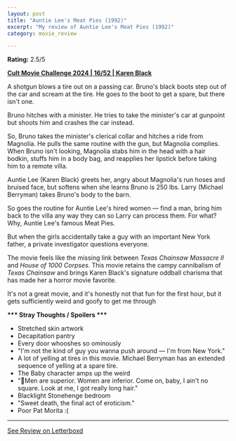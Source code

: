 ```yaml
---
layout: post
title: "Auntie Lee's Meat Pies (1992)"
excerpt: "My review of Auntie Lee's Meat Pies (1992)"
category: movie_review

---
```


**Rating:** 2.5/5

<b><a href="https://boxd.it/rIGbC/detail" title="Cult Movie Challenge 2024 | 16/52 | Karen Black">Cult Movie Challenge 2024 | 16/52 | Karen Black</a></b>

A shotgun blows a tire out on a passing car. Bruno's black boots step out of the car and scream at the tire. He goes to the boot to get a spare, but there isn't one.

Bruno hitches with a minister. He tries to take the minister's car at gunpoint but shoots him and crashes the car instead.

So, Bruno takes the minister's clerical collar and hitches a ride from Magnolia. He pulls the same routine with the gun, but Magnolia complies. When Bruno isn't looking, Magnolia stabs him in the head with a hair bodkin, stuffs him in a body bag, and reapplies her lipstick before taking him to a remote villa.

Auntie Lee (Karen Black) greets her, angry about Magnolia's run hoses and bruised face, but softens when she learns Bruno is 250 lbs. Larry (Michael Berryman) takes Bruno's body to the barn.

So goes the routine for Auntie Lee's hired women — find a man, bring him back to the villa any way they can so Larry can process them. For what? Why, Auntie Lee's famous Meat Pies.

But when the girls accidentally take a guy with an important New York father, a private investigator questions everyone.

The movie feels like the missing link between <i>Texas Chainsaw Massacre II</i> and <i>House of 1000 Corpses</i>. This movie retains the campy cannibalism of <i>Texas Chainsaw</i> and brings Karen Black's signature oddball charisma that has made her a horror movie favorite.

It's not a great movie, and it's honestly not that fun for the first hour, but it gets sufficiently weird and goofy to get me through


<b>*** Stray Thoughts / Spoilers ***</b>
* Stretched skin artwork
* Decapitation pantry 
* Every door whooshes so ominously 
* "I'm not the kind of guy you wanna push around — I'm from New York."
* A lot of yelling at tires in this movie. Michael Berryman has an extended sequence of yelling at a spare tire.
* The Baby character amps up the weird
* "🎵Men are superior. Women are inferior. Come on, baby, I ain't no square. Look at me, I got really long hair."
* Blacklight Stonehenge bedroom
* "Sweet death, the final act of eroticism."
* Poor Pat Morita :(

<hr>

[See Review on Letterboxd](https://boxd.it/6hcNkz)
